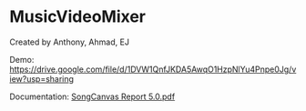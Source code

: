 # MusicVideoMixer

Created by Anthony, Ahmad, EJ

Demo:
https://drive.google.com/file/d/1DVW1QnfJKDA5AwqO1HzpNlYu4Pnpe0Jg/view?usp=sharing 

Documentation:
[SongCanvas Report 5.0.pdf](https://github.com/user-attachments/files/16618146/SongCanvas.Report.5.0.pdf)
